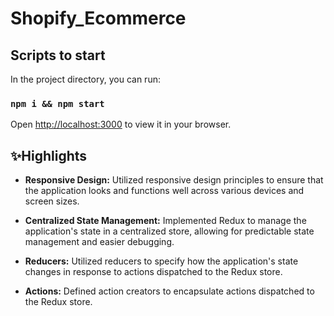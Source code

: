 # Shopify_Ecommerce
## Scripts to start

In the project directory, you can run:

### `npm i && npm start`
Open [http://localhost:3000](http://localhost:3000) to view it in your browser.

## ✨Highlights
* **Responsive Design:** Utilized responsive design principles to ensure that the application looks and functions well across various devices and screen sizes.

* **Centralized State Management:** Implemented Redux to manage the application's state in a centralized store, allowing for predictable state management and easier debugging.

* **Reducers:** Utilized reducers to specify how the application's state changes in response to actions dispatched to the Redux store. 

* **Actions:** Defined action creators to encapsulate actions dispatched to the Redux store. 